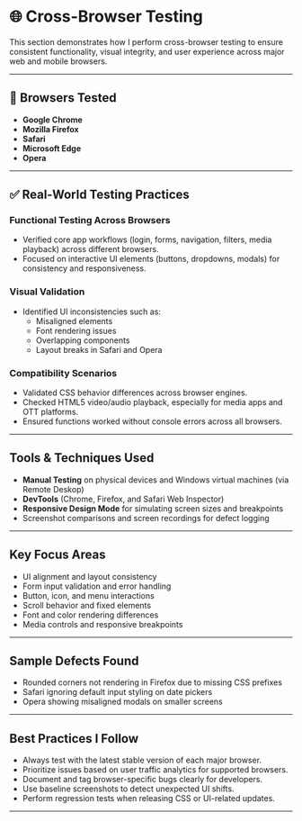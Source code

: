 # 🌐 Cross-Browser Testing

This section demonstrates how I perform cross-browser testing to ensure consistent functionality, visual integrity, and user experience across major web and mobile browsers.

---

## 🧪 Browsers Tested

- **Google Chrome**
- **Mozilla Firefox**
- **Safari**
- **Microsoft Edge**
- **Opera**

---

## ✅ Real-World Testing Practices

### Functional Testing Across Browsers
- Verified core app workflows (login, forms, navigation, filters, media playback) across different browsers.
- Focused on interactive UI elements (buttons, dropdowns, modals) for consistency and responsiveness.

### Visual Validation
- Identified UI inconsistencies such as:
  - Misaligned elements
  - Font rendering issues
  - Overlapping components
  - Layout breaks in Safari and Opera

### Compatibility Scenarios
- Validated CSS behavior differences across browser engines.
- Checked HTML5 video/audio playback, especially for media apps and OTT platforms.
- Ensured functions worked without console errors across all browsers.

---

## Tools & Techniques Used

- **Manual Testing** on physical devices and Windows virtual machines (via Remote Deskop)
- **DevTools** (Chrome, Firefox, and Safari Web Inspector)
- **Responsive Design Mode** for simulating screen sizes and breakpoints
- Screenshot comparisons and screen recordings for defect logging

---

## Key Focus Areas

- UI alignment and layout consistency
- Form input validation and error handling
- Button, icon, and menu interactions
- Scroll behavior and fixed elements
- Font and color rendering differences
- Media controls and responsive breakpoints

---

## Sample Defects Found

- Rounded corners not rendering in Firefox due to missing CSS prefixes
- Safari ignoring default input styling on date pickers
- Opera showing misaligned modals on smaller screens

---

## Best Practices I Follow

- Always test with the latest stable version of each major browser.
- Prioritize issues based on user traffic analytics for supported browsers.
- Document and tag browser-specific bugs clearly for developers.
- Use baseline screenshots to detect unexpected UI shifts.
- Perform regression tests when releasing CSS or UI-related updates.

---
